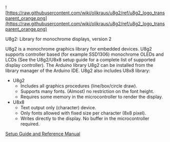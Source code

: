 ![https://raw.githubusercontent.com/wiki/olikraus/u8g2/ref/u8g2_logo_transparent_orange.png](https://raw.githubusercontent.com/wiki/olikraus/u8g2/ref/u8g2_logo_transparent_orange.png) 


U8g2: Library for monochrome displays, version 2

U8g2 is a monochrome graphics library for embedded devices. U8g2 supports controller based (for example SSD1306) monochrome OLEDs and LCDs (See the U8g2/U8x8 setup guide for a complete list of supported display controller). 
The Arduino library U8g2 can be installed from the library manager of the Arduino IDE. U8g2 also includes U8x8 library:
 * U8g2
   * Includes all graphics procedures (line/box/circle draw).
   * Supports many fonts. (Almost) no restriction on the font height.
   * Requires some memory in the microcontroller to render the display.
 * U8x8
   * Text output only (character) device.
   * Only fonts allowed with fixed size per character (8x8 pixel).
   * Writes directly to the display. No buffer in the microcontroller required.

[Setup Guide and Reference Manual](https://github.com/olikraus/u8g2/wiki)
